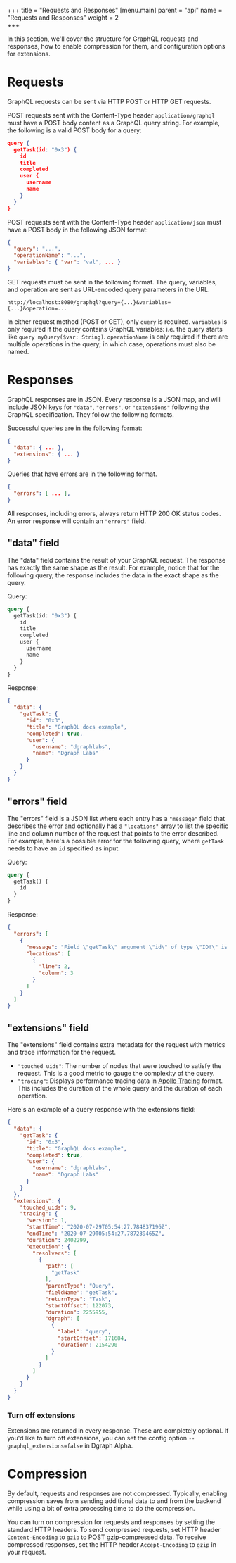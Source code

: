 +++
title = "Requests and Responses"
[menu.main]
    parent = "api"
    name = "Requests and Responses"
    weight = 2   
+++

In this section, we'll cover the structure for GraphQL requests and responses, how to enable compression for them, and configuration options for extensions.

# Requests

GraphQL requests can be sent via HTTP POST or HTTP GET requests.

POST requests sent with the Content-Type header `application/graphql` must have a POST body content as a GraphQL query string. For example, the following is a valid POST body for a query:

```json
query {
  getTask(id: "0x3") {
    id
    title
    completed
    user {
      username
      name
    }
  }
}
```

POST requests sent with the Content-Type header `application/json` must have a POST body in the following JSON format:

```json
{
  "query": "...",
  "operationName": "...",
  "variables": { "var": "val", ... }
}
```

GET requests must be sent in the following format. The query, variables, and operation are sent as URL-encoded query parameters in the URL.

```
http://localhost:8080/graphql?query={...}&variables={...}&operation=...
```

In either request method (POST or GET), only `query` is required. `variables` is only required if the query contains GraphQL variables: i.e. the query starts like `query myQuery($var: String)`. `operationName` is only required if there are multiple operations in the query; in which case, operations must also be named.

# Responses

GraphQL responses are in JSON. Every response is a JSON map, and will include JSON keys for `"data"`, `"errors"`, or `"extensions"` following the GraphQL specification. They follow the following formats.

Successful queries are in the following format:

```json
{
  "data": { ... },
  "extensions": { ... }
}
```

Queries that have errors are in the following format.

```json
{
  "errors": [ ... ],
}
```

All responses, including errors, always return HTTP 200 OK status codes. An error response will contain an `"errors"` field.

## "data" field

The "data" field contains the result of your GraphQL request. The response has exactly the same shape as the result. For example, notice that for the following query, the response includes the data in the exact shape as the query.

Query:

```graphql
query {
  getTask(id: "0x3") {
    id
    title
    completed
    user {
      username
      name
    }
  }
}
```

Response:

```json
{
  "data": {
    "getTask": {
      "id": "0x3",
      "title": "GraphQL docs example",
      "completed": true,
      "user": {
        "username": "dgraphlabs",
        "name": "Dgraph Labs"
      }
    }
  }
}
```

## "errors" field

The "errors" field is a JSON list where each entry has a `"message"` field that describes the error and optionally has a `"locations"` array to list the specific line and column number of the request that points to the error described. For example, here's a possible error for the following query, where `getTask` needs to have an `id` specified as input:

Query:
```graphql
query {
  getTask() {
    id
  }
}
```

Response:
```json
{
  "errors": [
    {
      "message": "Field \"getTask\" argument \"id\" of type \"ID!\" is required but not provided.",
      "locations": [
        {
          "line": 2,
          "column": 3
        }
      ]
    }
  ]
}
```

## "extensions" field

The "extensions" field contains extra metadata for the request with metrics and trace information for the request.

- `"touched_uids"`: The number of nodes that were touched to satisfy the request. This is a good metric to gauge the complexity of the query.
- `"tracing"`: Displays performance tracing data in [Apollo Tracing][apollo-tracing] format. This includes the duration of the whole query and the duration of each operation.

[apollo-tracing]: https://github.com/apollographql/apollo-tracing

Here's an example of a query response with the extensions field:

```json
{
  "data": {
    "getTask": {
      "id": "0x3",
      "title": "GraphQL docs example",
      "completed": true,
      "user": {
        "username": "dgraphlabs",
        "name": "Dgraph Labs"
      }
    }
  },
  "extensions": {
    "touched_uids": 9,
    "tracing": {
      "version": 1,
      "startTime": "2020-07-29T05:54:27.784837196Z",
      "endTime": "2020-07-29T05:54:27.787239465Z",
      "duration": 2402299,
      "execution": {
        "resolvers": [
          {
            "path": [
              "getTask"
            ],
            "parentType": "Query",
            "fieldName": "getTask",
            "returnType": "Task",
            "startOffset": 122073,
            "duration": 2255955,
            "dgraph": [
              {
                "label": "query",
                "startOffset": 171684,
                "duration": 2154290
              }
            ]
          }
        ]
      }
    }
  }
}
```

### Turn off extensions

Extensions are returned in every response. These are completely optional. If you'd like to turn off extensions, you can set the config option `--graphql_extensions=false` in Dgraph Alpha.

# Compression

By default, requests and responses are not compressed. Typically, enabling compression saves from sending additional data to and from the backend while using a bit of extra processing time to do the compression.

You can turn on compression for requests and responses by setting the standard HTTP headers. To send compressed requests, set HTTP header `Content-Encoding` to `gzip` to POST gzip-compressed data. To receive compressed responses, set the HTTP header `Accept-Encoding` to `gzip` in your request.
